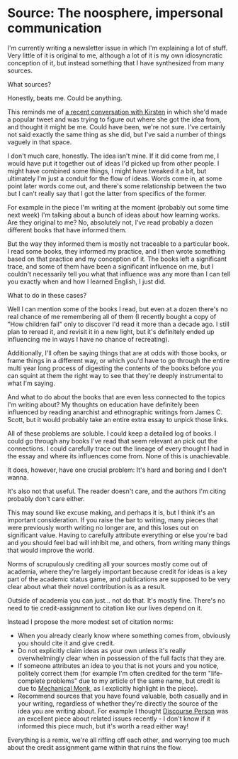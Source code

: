 # Source: The noosphere, impersonal communication

I'm currently writing a newsletter issue in which I'm explaining a lot of stuff.
Very little of it is original to me, although a lot of it is my own idiosyncratic conception of it, but instead something that I have synthesized from many sources.

What sources?

Honestly, beats me.
Could be anything.

This reminds me of [a recent conversation with Kirsten](https://twitter.com/Kirsten3531/status/1412896229378379777) in which she'd made a popular tweet and was trying to figure out where she got the idea from, and thought it might be me. Could have been, we're not sure. I've certainly not said exactly the same thing as she did, but I've said a number of things vaguely in that space.

I don't much care, honestly. The idea isn't mine. If it did come from me, I would have put it together out of ideas I'd picked up from other people. I might have combined some things, I might have tweaked it a bit, but ultimately I'm just a conduit for the flow of ideas. Words come in, at some point later words come out, and there's some relationship between the two but I can't really say that I got the latter from specifics of the former.

For example in the piece I'm writing at the moment (probably out some time next week) I'm talking about a bunch of ideas about how learning works. Are they original to me? No, absolutely not, I've read probably a dozen different books that have informed them.

But the way they informed them is mostly not traceable to a particular book. I read some books, they informed my practice, and I then wrote something based on that practice and my conception of it. The books left a significant trace, and some of them have been a significant influence on me, but I couldn't necessarily tell you what that influence was any more than I can tell you exactly when and how I learned English, I just did.

What to do in these cases?

Well I can mention some of the books I read, but even at a dozen there's no real chance of me remembering all of them (I recently bought a copy of "How children fail" only to discover I'd read it more than a decade ago. I still plan to reread it, and revisit it in a new light, but it's definitely ended up influencing me in ways I have no chance of recreating).

Additionally, I'll often be saying things that are at odds with those books, or frame things in a different way, or which you'd have to go through the entire multi year long process of digesting the contents of the books before you can squint at them the right way to see that they're deeply instrumental to what I'm saying.

And what to do about the books that are even less connected to the topics I'm writing about? My thoughts on education have definitely been influenced by reading anarchist and ethnographic writings from James C. Scott, but it would probably take an entire extra essay to unpick those links.

All of these problems are soluble. I could keep a detailed log of books. I could go through any books I've read that seem relevant an pick out the connections. I could carefully trace out the lineage of every thought I had in the essay and where its influences come from. None of this is unachievable.

It does, however, have one crucial problem: It's hard and boring and I don't wanna.

It's also not that useful. The reader doesn't care, and the authors I'm citing probably don't care either.

This may sound like excuse making, and perhaps it is, but I think it's an important consideration. If you raise the bar to writing, many pieces that were previously worth writing no longer are, and this loses out on significant value. Having to carefully attribute everything or else you're bad and you should feel bad will inhibit me, and others, from writing many things that would improve the world.

Norms of scrupulously crediting all your sources mostly come out of academia, where they're largely important because credit for ideas is a key part of the academic status game, and publications are supposed to be very clear about what their novel contribution is as a result.

Outside of academia you can just... not do that. It's mostly fine. There's no need to tie credit-assignment to citation like our lives depend on it.

Instead I propose the more modest set of citation norms:

* When you already clearly know where something comes from, obviously you should cite it and give credit.
* Do not explicitly claim ideas as your own unless it's really overwhelmingly clear when in possession of the full facts that they are.
* If someone attributes an idea to you that is not yours and you notice, politely correct them (for example I'm often credited for the term "life-complete problems" due to my article of the same name, but credit is due to [Mechanical Monk](https://twitter.com/mechanical_monk), as I explicitly highlight in the piece).
* Recommend sources that you have found valuable, both casually and in your writing, regardless of whether they're directly the source of the idea you are writing about. For example I thought [Discourse Person](https://summerbrennan.substack.com/p/discourse-person) was an excellent piece about related issues recently - I don't know if it informed this piece much, but it's worth a read either way!

Everything is a remix, we're all riffing off each other, and worrying too much about the credit assignment game within that ruins the flow.
